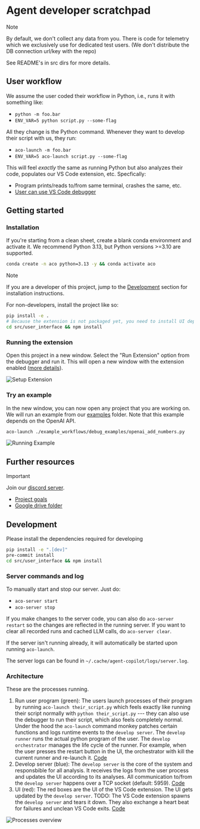 # Agent developer scratchpad

> [!NOTE]  
> By default, we don't collect any data from you. There is code for telemetry which we exclusively use for dedicated test users. (We don't distribute the DB connection url/key with the repo)

See README's in src dirs for more details.

## User workflow
We assume the user coded their workflow in Python, i.e., runs it with something like:

 - `python -m foo.bar`
 - `ENV_VAR=5 python script.py --some-flag`

All they change is the Python command. Whenever they want to develop their script with us, they run:

 - `aco-launch -m foo.bar`
 - `ENV_VAR=5 aco-launch script.py --some-flag`

This will feel *exactly* the same as running Python but also analyzes their code, populates our VS Code extension, etc. Specfically:

 - Program prints/reads to/from same terminal, crashes the same, etc.
 - [User can use VS Code debugger](https://github.com/ferdiko/agent-copilot/blob/9af2cbc27fef1e6a0a6bb63c7ad678cf04cdb205/.vscode/launch.json#L11)

## Getting started
### Installation
If you're starting from a clean sheet, create a blank conda environment and activate it. We recommend Python 3.13, but Python versions >=3.10 are supported.
```bash
conda create -n aco python=3.13 -y && conda activate aco
```

> [!NOTE]  
> If you are a developer of this project, jump to the [Development](#development) section for installation instructions.

For non-developers, install the project like so:
```bash
pip install -e .
# Because the extension is not packaged yet, you need to install UI dependencies as well
cd src/user_interface && npm install
```

### Running the extension
Open this project in a new window. Select the "Run Extension" option from the debugger and run it. This will open a new window with the extension enabled ([more details](/src/user_interface/README.md)).

![Setup Extension](media/setup_extension.gif)

### Try an example
In the new window, you can now open any project that you are working on. We will run an example from our [examples](./example_workflows/debug_examples/) folder. Note that this example depends on the OpenAI API.
```bash
aco-launch ./example_workflows/debug_examples/openai_add_numbers.py
```

![Running Example](media/execute_example.gif)


## Further resources

> [!IMPORTANT]  
> Join our [discord server](https://discord.gg/fjsNSa6TAh).


 - [Project goals](https://docs.google.com/document/d/1YzljXW03Hp94rb-eAa8bcLglmiVTaBGIOWf3LSWhivQ/edit?usp=sharing)
 - [Google drive folder](https://drive.google.com/drive/folders/1Syc77Cko6PFlr_wnxBMa6PB-_aXCOt1v?usp=sharing)


## Development

Please install the dependencies required for developing
```bash
pip install -e ".[dev]"
pre-commit install
cd src/user_interface && npm install
```

### Server commands and log
To manually start and stop our server. Just do:

 - `aco-server start`
 - `aco-server stop`

If you make changes to the server code, you can also do `aco-server restart` so the changes are reflected in the running server. If you want to clear all recorded runs and cached LLM calls, do `aco-server clear`.

If the server isn't running already, it will automatically be started upon running `aco-launch`.

The server logs can be found in `~/.cache/agent-copilot/logs/server.log`.

### Architecture

These are the processes running. 

1. Run user program (green): The users launch processes of their program by running `aco-launch their_script.py` which feels exactly like running their script normally with `python their_script.py` --- they can also use the debugger to run their script, which also feels completely normal. Under the hood the `aco-launch` command monkey patches certain functions and logs runtime events to the `develop server`. The `develop runner` runs the actual python program of the user. The `develop orchestrator` manages the life cycle of the runner. For example, when the user presses the restart button in the UI, the orchestrator with kill the current runner and re-launch it. [Code](src/runner/)
2. Develop server (blue): The `develop server` is the core of the system and responsbible for all analysis. It receives the logs from the user process and updates the UI according to its analyses. All communication to/from the `develop server` happens over a TCP socket (default: 5959). [Code](src/server/)
3. UI (red): The red boxes are the UI of the VS Code extension. The UI gets updated by the `develop server`. TODO: The VS Code extension spawns the `develop server` and tears it down. They also exchange a heart beat for failures and unclean VS Code exits. [Code](src/user_interface/)

![Processes overview](./media/processes.png)
